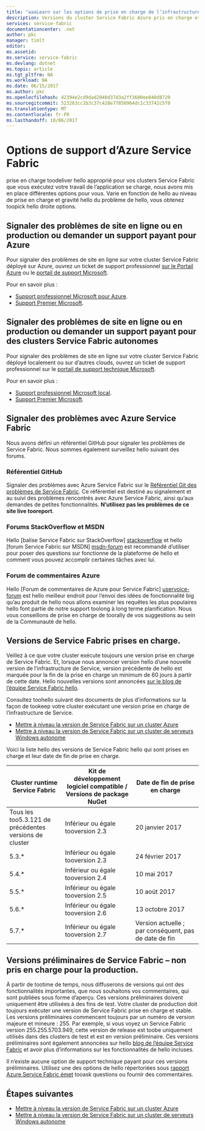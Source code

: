```yaml
---
title: "aaaLearn sur les options de prise en charge de l’infrastructure de Service Azure | Documents Microsoft"
description: Versions du cluster Service Fabric Azure pris en charge et des liens de tickets de support toofile
services: service-fabric
documentationcenter: .net
author: pkc
manager: timlt
editor: 
ms.assetid: 
ms.service: service-fabric
ms.devlang: dotnet
ms.topic: article
ms.tgt_pltfrm: NA
ms.workload: NA
ms.date: 06/15/2017
ms.author: pkc
ms.openlocfilehash: 42394e2cd9dad2040d37d3a2ff3600ee040d8720
ms.sourcegitcommit: 523283cc1b3c37c428e77850964dc1c33742c5f0
ms.translationtype: MT
ms.contentlocale: fr-FR
ms.lasthandoff: 10/06/2017
---
```

# <a name="azure-service-fabric-support-options"></a>Options de support d’Azure Service Fabric

prise en charge toodeliver hello approprié pour vos clusters Service Fabric que vous exécutez votre travail de l’application se charge, nous avons mis en place différentes options pour vous. Varie en fonction de hello au niveau de prise en charge et gravité hello du problème de hello, vous obtenez toopick hello droite options. 


<a id="getlivesitesupportonazure"></a>

## <a name="report-production-or-live-site-issues-or-request-paid-support-for-azure"></a>Signaler des problèmes de site en ligne ou en production ou demander un support payant pour Azure

Pour signaler des problèmes de site en ligne sur votre cluster Service Fabric déployé sur Azure, ouvrez un ticket de support professionnel [sur le Portail Azure](https://ms.portal.azure.com/#blade/Microsoft_Azure_Support/HelpAndSupportBlade/overview) ou le [portail de support Microsoft](http://support.microsoft.com/oas/default.aspx?prid=16146).

Pour en savoir plus :
 
- [Support professionnel Microsoft pour Azure](https://azure.microsoft.com/en-us/support/plans/?b=16.44).
- [Support Premier Microsoft](https://support.microsoft.com/en-us/premier).

<a id="getlivesitesupportonprem"></a>

## <a name="report-production-or-live-site-issues-or-request-paid-support-for-standalone-service-fabric-clusters"></a>Signaler des problèmes de site en ligne ou en production ou demander un support payant pour des clusters Service Fabric autonomes

Pour signaler des problèmes de site en ligne sur votre cluster Service Fabric déployé localement ou sur d’autres clouds, ouvrez un ticket de support professionnel sur le [portail de support technique Microsoft](http://support.microsoft.com/oas/default.aspx?prid=16146).

Pour en savoir plus :

- [Support professionnel Microsoft local](https://support.microsoft.com/en-us/gp/offerprophone?wa=wsignin1.0).
- [Support Premier Microsoft](https://support.microsoft.com/en-us/premier).


<a id="getsupportonissues"></a>
## <a name="report-azure-service-fabric-issues"></a>Signaler des problèmes avec Azure Service Fabric 
Nous avons défini un référentiel GitHub pour signaler les problèmes de Service Fabric.  Nous sommes également surveillez hello suivant des forums.

### <a name="github-repo"></a>Référentiel GitHub 
Signaler des problèmes avec Azure Service Fabric sur le [Référentiel Git des problèmes de Service Fabric](https://github.com/Azure/service-fabric-issues). Ce référentiel est destiné au signalement et au suivi des problèmes rencontrés avec Azure Service Fabric, ainsi qu’aux demandes de petites fonctionnalités. **N’utilisez pas les problèmes de ce site live tooreport**.

### <a name="stackoverflow-and-msdn-forums"></a>Forums StackOverflow et MSDN

Hello [balise Service Fabric sur StackOverflow] [ stackoverflow] et hello [forum Service Fabric sur MSDN] [ msdn-forum] est recommandé d’utiliser pour poser des questions sur fonctionne de la plateforme de hello et comment vous pouvez accomplir certaines tâches avec lui.

### <a name="azure-feedback-forum"></a>Forum de commentaires Azure

Hello [Forum de commentaires de Azure pour Service Fabric] [ uservoice-forum] est hello meilleur endroit pour l’envoi des idées de fonctionnalité big qu’au produit de hello nous allons examiner les requêtes les plus populaires hello font partie de notre support toolong à long terme planification. Nous vous conseillons de prise en charge de toorally de vos suggestions au sein de la Communauté de hello.


<a id="releasesuport"></a>
## <a name="supported-service-fabric-versions"></a>Versions de Service Fabric prises en charge.

Veillez à ce que votre cluster exécute toujours une version prise en charge de Service Fabric. Et, lorsque nous annoncer version hello d’une nouvelle version de l’infrastructure de Service, version précédente de hello est marquée pour la fin de la prise en charge un minimum de 60 jours à partir de cette date. Hello nouvelles versions sont annoncées [sur le blog de l’équipe Service Fabric hello](https://blogs.msdn.microsoft.com/azureservicefabric/).

Consultez toohello suivant des documents de plus d’informations sur la façon de tookeep votre cluster exécutant une version prise en charge de l’infrastructure de Service.

- [Mettre à niveau la version de Service Fabric sur un cluster Azure](service-fabric-cluster-upgrade.md)
- [Mettre à niveau la version de Service Fabric sur un cluster de serveurs Windows autonome](service-fabric-cluster-upgrade-windows-server.md)
 
Voici la liste hello des versions de Service Fabric hello qui sont prises en charge et leur date de fin de prise en charge.

| **Cluster runtime Service Fabric** | **Kit de développement logiciel compatible / Versions de package NuGet** | **Date de fin de prise en charge** |
| --- | --- | --- |
| Tous les too5.3.121 de précédentes versions de cluster |Inférieur ou égale tooversion 2.3 |20 janvier 2017 |
| 5.3.* |Inférieur ou égale tooversion 2.3 |24 février 2017 |
| 5.4.* |Inférieur ou égale tooversion 2.4 |10 mai 2017     |
| 5.5.* |Inférieur ou égale tooversion 2.5 |10 août 2017    |
| 5.6.* |Inférieur ou égale tooversion 2.6 |13 octobre 2017    |
| 5.7.* |Inférieur ou égale tooversion 2.7 |Version actuelle ; par conséquent, pas de date de fin

<a id="previewversion"></a>
## <a name="service-fabric-preview-versions---unsupported-for-production-use"></a>Versions préliminaires de Service Fabric – non pris en charge pour la production.
À partir de tootime de temps, nous diffuserons de versions qui ont des fonctionnalités importantes, que nous souhaitons vos commentaires, qui sont publiées sous forme d’aperçu. Ces versions préliminaires doivent uniquement être utilisées à des fins de test. Votre cluster de production doit toujours exécuter une version de Service Fabric prise en charge et stable. Les versions préliminaires commencent toujours par un numéro de version majeure et mineure : 255. Par exemple, si vous voyez un Service Fabric version 255.255.5703.949, cette version de release est toobe uniquement utilisés dans des clusters de test et est en version préliminaire. Ces versions préliminaires sont également annoncées sur hello [blog de l’équipe Service Fabric](https://blogs.msdn.microsoft.com/azureservicefabric) et avoir plus d’informations sur les fonctionnalités de hello incluses.

Il n’existe aucune option de support technique payant pour ces versions préliminaires. Utilisez une des options de hello répertoriées sous [rapport Azure Service Fabric émet](https://docs.microsoft.com/en-us/azure/service-fabric/service-fabric-support#report-azure-service-fabric-issues) tooask questions ou fournir des commentaires.

## <a name="next-steps"></a>Étapes suivantes

- [Mettre à niveau la version de Service Fabric sur un cluster Azure](service-fabric-cluster-upgrade.md)
- [Mettre à niveau la version de Service Fabric sur un cluster de serveurs Windows autonome](service-fabric-cluster-upgrade-windows-server.md)

<!--references-->
[msdn-forum]: https://social.msdn.microsoft.com/Forums/en-US/home?forum=AzureServiceFabric
[stackoverflow]: http://stackoverflow.com/questions/tagged/azure-service-fabric
[uservoice-forum]: https://feedback.azure.com/forums/293901-service-fabric
[acom-docs]: http://aka.ms/servicefabricdocs
[sample-repos]: http://aka.ms/servicefabricsamples
